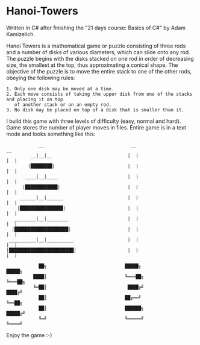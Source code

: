 # Hanoi-Towers

Written in C# after finishing the "21 days course: Basics of C#" by Adam Kamizelich.

Hanoi Towers is a mathematical game or puzzle consisting of three rods and a number of disks of various diameters, which can slide onto any rod. The puzzle begins with the disks stacked on one rod in order of decreasing size, the smallest at the top, thus approximating a conical shape. The objective of the puzzle is to move the entire stack to one of the other rods, obeying the following rules:

    1. Only one disk may be moved at a time.
    2. Each move consists of taking the upper disk from one of the stacks and placing it on top
       of another stack or on an empty rod.
    3. No disk may be placed on top of a disk that is smaller than it.

I build this game with three levels of difficulty (easy, normal and hard). Game stores the number of player moves in files. Entire game is in a text mode and looks something like this:

                __                                __                                __
             __|__|__                            |  |                              |  |
            |████████|                           |  |                              |  |
           ____|__|____                          |  |                              |  |
          |████████████|                         |  |                              |  |
         ______|__|______                        |  |                              |  |
        |████████████████|                       |  |                              |  |
       ________|__|________                      |  |                              |  |
      |████████████████████|                     |  |                              |  |
     __________|__|__________                    |  |                              |  |
    |████████████████████████|                   |  |                              |  |

                ██╗                             █████╗                            █████╗
              ████║                             ╚═══██╗                           ╚═══██╗
              ╚═██║                              ████╔╝                            ████╔╝
                ██║                             ██╔══╝                             ╚══██╗
                ██║                             ██████╗                           █████╔╝
                ╚═╝                             ╚═════╝                           ╚════╝

Enjoy the game :-)
